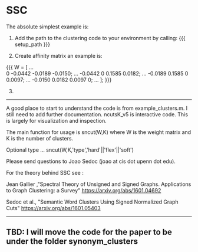 # SSC

The absolute simplest example is:
1) Add the path to the clustering code to your environment by calling: 
{{{
setup_path
}}}

2) Create affinity matrix an example is:

{{{
W = [ ...            
    0    -0.0442    -0.0189    -0.0150; ...
    -0.0442         0    0.1585    0.0182; ...
    -0.0189    0.1585         0    0.0097; ...
    -0.0150    0.0182    0.0097         0; ...
    ];
}}}

3) 

---

A good place to start to understand the code is from example_clusters.m. I still
need to add further documentation. ncutsK_v5 is interactive code. This is largely
for visualization and inspection.

The main function for usage is sncut(W,K) where W is the weight matrix and K
is the number of clusters. 

Optional type ... sncut(W,K,'type','hard'||'flex'||'soft')

Please send questions to Joao Sedoc (joao at cis dot upenn dot edu).

For the theory behind SSC see :

Jean Gallier ,"Spectral Theory of Unsigned and Signed Graphs. Applications to Graph Clustering: a Survey" https://arxiv.org/abs/1601.04692

Sedoc et al., "Semantic Word Clusters Using Signed Normalized Graph Cuts" https://arxiv.org/abs/1601.05403


---

## TBD: I will move the code for the paper to be under the folder synonym_clusters

